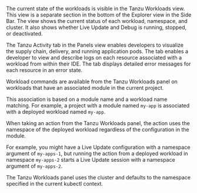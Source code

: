 The current state of the workloads is visible in the Tanzu Workloads view.
This view is a separate section in the bottom of the Explorer view in the Side Bar.
The view shows the current status of each workload, namespace, and cluster.
It also shows whether Live Update and Debug is running, stopped, or deactivated.

The Tanzu Activity tab in the Panels view enables developers to visualize the supply chain, delivery,
and running application pods.
The tab enables a developer to view and describe logs on each resource associated with a workload
from within their IDE. The tab displays detailed error messages for each resource in an error state.

Workload commands are available from the Tanzu Workloads panel on workloads that have an associated
module in the current project.

This association is based on a module name and a workload name matching.
For example, a project with a module named `my-app` is associated with a deployed workload named
`my-app`.

When taking an action from the Tanzu Workloads panel, the action uses the namespace of the deployed
workload regardless of the configuration in the module.

For example, you might have a Live Update configuration with a namespace argument of `my-apps-1`,
but running the action from a deployed workload in namespace `my-apps-2` starts a Live Update
session with a namespace argument of `my-apps-2`.

The Tanzu Workloads panel uses the cluster and defaults to the namespace specified in the current
kubectl context.